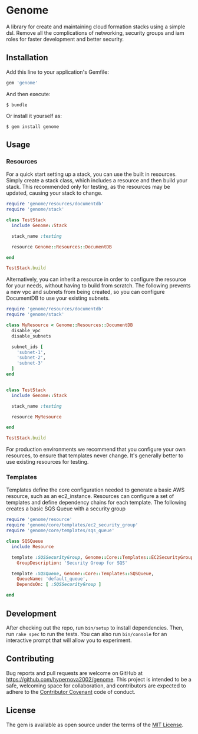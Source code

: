 # Genome

A library for create and maintaining cloud formation stacks using a simple dsl. Remove all the complications of networking, security groups and iam roles for faster development and better security.

## Installation

Add this line to your application's Gemfile:

```ruby
gem 'genome'
```

And then execute:

    $ bundle

Or install it yourself as:

    $ gem install genome

## Usage

### Resources

For a quick start setting up a stack, you can use the built in resources. Simply create a stack class, which includes a resource and then build your stack. This recommended only for testing, as the resources may be updated, causing your stack to change.

```ruby
require 'genome/resources/documentdb'
require 'genome/stack'

class TestStack
  include Genome::Stack

  stack_name :testing

  resource Genome::Resources::DocumentDB

end

TestStack.build
```

Alternatively, you can inherit a resource in order to configure the resource for your needs, without having to build from scratch. The following prevents a new vpc and subnets from being created, so you can configure DocumentDB to use your existing subnets.

```ruby
require 'genome/resources/documentdb'
require 'genome/stack'

class MyResource < Genome::Resources::DocumentDB
  disable_vpc
  disable_subnets

  subnet_ids [
    'subnet-1',
    'subnet-2',
    'subnet-3'
  ]
end


class TestStack
  include Genome::Stack

  stack_name :testing

  resource MyResource

end

TestStack.build
```

For production environments we recommend that you configure your own resources, to ensure that templates never change. It's generally better to use existing resources for testing.

### Templates

Templates define the core configuration needed to generate a basic AWS resource, such as an ec2_instance. Resources can configure a set of templates and define dependency chains for each template. The following creates a basic SQS Queue with a security group

```ruby
require 'genome/resource'
require 'genome/core/templates/ec2_security_group'
require 'genome/core/templates/sqs_queue'

class SQSQueue
  include Resource

  template :SQSSecurityGroup, Genome::Core::Templates::EC2SecurityGroup,
    GroupDescription: 'Security Group for SQS'

  template :SQSQueue, Genome::Core::Templates::SQSQueue,
    QueueName: 'default_queue',
    DependsOn: [ :SQSSecurityGroup ]

end
```

## Development

After checking out the repo, run `bin/setup` to install dependencies. Then, run `rake spec` to run the tests. You can also run `bin/console` for an interactive prompt that will allow you to experiment.


## Contributing

Bug reports and pull requests are welcome on GitHub at https://github.com/hypernova2002/genome. This project is intended to be a safe, welcoming space for collaboration, and contributors are expected to adhere to the [Contributor Covenant](http://contributor-covenant.org) code of conduct.


## License

The gem is available as open source under the terms of the [MIT License](http://opensource.org/licenses/MIT).

